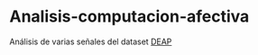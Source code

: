 # Analisis-computacion-afectiva
Análisis de varias señales del dataset [DEAP](http://www.eecs.qmul.ac.uk/mmv/datasets/deap/index.html)
